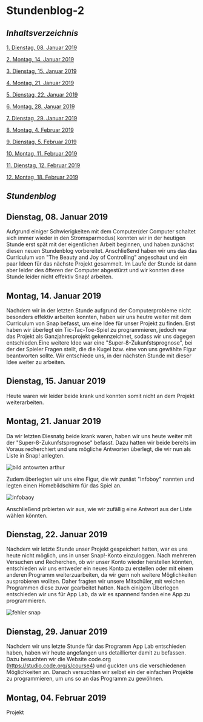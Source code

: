 # Stundenblog-2

## *Inhaltsverzeichnis* 

[1.   Dienstag, 08. Januar 2019](#1)  

[2.   Montag, 14. Januar 2019](#2)

[3.   Dienstag, 15. Januar 2019](#3)

[4.   Montag, 21. Januar 2019](#4)

[5.   Dienstag, 22. Januar 2019](#5)

[6.   Montag, 28. Januar 2019](#6)

[7.   Dienstag, 29. Januar 2019](#7)

[8.   Montag, 4. Februar 2019](#8)
 
[9.   Dienstag, 5. Februar 2019](#9)

[10.   Montag, 11. Februar 2019](#10)

[11.   Dienstag, 12. Februar 2019](#11)

[12.   Montag, 18. Februar 2019](#12)

## *Stundenblog*

## <a name="1"></a> Dienstag, 08. Januar 2019

Aufgrund einiger Schwierigkeiten mit dem Computer(der Computer schaltet sich immer wieder in den Stromsparmodus) konnten wir in
der heutigen Stunde erst spät mit der eigentlichen Arbeit beginnen, und haben zunächst diesen neuen Stundenblog vorbereitet.
Anschließend haben wir uns das das Curriculum von "The Beauty and Joy of Controlling" angeschaut und ein paar Ideen für das nächste Projekt gesammelt. Im Laufe der Stunde ist dann aber leider des öfteren der Computer abgestürzt und wir konnten diese Stunde leider nicht effektiv Snap! arbeiten.

 
## <a name="2"></a> Montag, 14. Januar 2019

Nachdem wir in der letzten Stunde aufgrund der Computerprobleme nicht besonders effektiv arbeiten konnten, haben wir uns heutre weiter mit dem Curriculum von Snap befasst, um eine Idee für unser Projekt zu finden. Erst haben wir überlegt ein Tic-Tac-Toe-Spiel zu programmieren, jedoch war das Projekt als Ganzjahresprojekt gekennzeichnet, sodass wir uns dagegen entschieden.Eine weitere Idee war eine "Super-8-Zukunfstsprognose", bei der der Spieler Fragen stellt, die die Kugel bzw. eine von uns gewählte Figur beantworten sollte. Wir entschiede uns, in der nächsten Stunde mit dieser Idee weiter zu arbeiten. 

## <a name="3"></a> Dienstag, 15. Januar 2019
Heute waren wir leider beide krank und konnten somit nicht an dem Projekt weiterarbeiten.


## <a name="4"></a> Montag, 21. Januar 2019
Da wir letzten Diesnatg beide krank waren, haben wir uns heute weiter mit der "Super-8-Zukunfstsprognose" befasst. Dazu hatten wir beide bereits im Voraus recherchiert und uns mögliche Antworten überlegt, die wir nun als Liste in Snap! anlegten. 

![bild antowrten arthur](https://user-images.githubusercontent.com/42578525/53812626-3168be80-3f5c-11e9-8742-c7654c721947.PNG)

Zudem überlegten wir uns eine Figur, die wir zunäst "Infoboy" nannten und legten einen Homebildschirm für das Spiel an. 

![infobaoy](https://user-images.githubusercontent.com/42578525/53812809-84427600-3f5c-11e9-8621-ddbef3d49abb.PNG)

Anschließend prbierten wir aus, wie wir zufällig eine Antwort aus der Liste wählen könnten. 



## <a name="5"></a> Dienstag, 22. Januar 2019

Nachdem wir letzte Stunde unser Projekt gespeichert hatten, war es uns heute nicht möglich, uns in unser Snap!-Konto einzuloggen. Nach mehreren Versuchen und Recherchen, ob wir unser Konto wieder herstellen könnten, entschieden wir uns entweder ein neues Konto zu erstellen oder mit einem anderen Programm weiterzuarbeiten, da wir gern noh weitere Möglichkeiten ausprobieren wollten. Daher fragten wir unsere Mitschüler, mit welchen Programmen diese zuvor gearbeitet hatten. Nach einigem Überlegen entschieden wir uns für App Lab, da wir es spannend fanden eine App zu programmieren. 

![fehler snap](https://user-images.githubusercontent.com/42578525/53813956-059b0800-3f5f-11e9-9cbe-655f2f09c389.PNG)


## <a name="6"></a> Dienstag, 29. Januar 2019

Nachdem wir uns letzte Stunde für das Programm App Lab entschieden haben, haben wir heute angefangen uns detaillierter damit zu befassen. Dazu besuchten wir die Website code.org (https://studio.code.org/s/course4) und guckten uns die verschiedenen Möglichkeiten an. Danach versuchten wir selbst ein der einfachen Projekte zu programmieren, um uns so an das Programm zu gewöhnen.


## <a name="7"></a> Montag, 04. Februar 2019

Projekt
